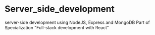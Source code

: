 # Server_side_development
server-side development using NodeJS, Express and MongoDB
Part of Specialization "Full-stack development with React"
